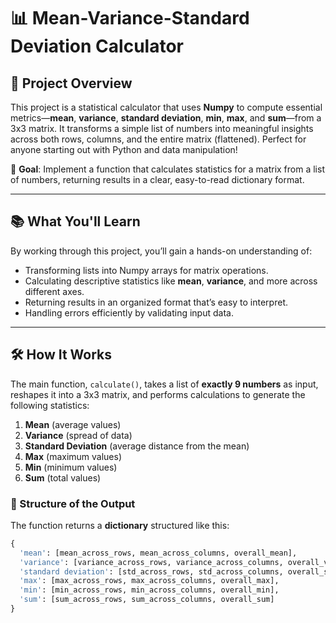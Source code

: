 # 📊 Mean-Variance-Standard Deviation Calculator

## 🚀 Project Overview

This project is a statistical calculator that uses **Numpy** to compute essential metrics—**mean**, **variance**, **standard deviation**, **min**, **max**, and **sum**—from a 3x3 matrix. It transforms a simple list of numbers into meaningful insights across both rows, columns, and the entire matrix (flattened). Perfect for anyone starting out with Python and data manipulation!

📌 **Goal**: Implement a function that calculates statistics for a matrix from a list of numbers, returning results in a clear, easy-to-read dictionary format.

---

## 📚 What You'll Learn

By working through this project, you’ll gain a hands-on understanding of:

- Transforming lists into Numpy arrays for matrix operations.
- Calculating descriptive statistics like **mean**, **variance**, and more across different axes.
- Returning results in an organized format that’s easy to interpret.
- Handling errors efficiently by validating input data.

---

## 🛠️ How It Works

The main function, `calculate()`, takes a list of **exactly 9 numbers** as input, reshapes it into a 3x3 matrix, and performs calculations to generate the following statistics:

1. **Mean** (average values)
2. **Variance** (spread of data)
3. **Standard Deviation** (average distance from the mean)
4. **Max** (maximum values)
5. **Min** (minimum values)
6. **Sum** (total values)

### 📐 Structure of the Output

The function returns a **dictionary** structured like this:

```python
{
  'mean': [mean_across_rows, mean_across_columns, overall_mean],
  'variance': [variance_across_rows, variance_across_columns, overall_variance],
  'standard deviation': [std_across_rows, std_across_columns, overall_std],
  'max': [max_across_rows, max_across_columns, overall_max],
  'min': [min_across_rows, min_across_columns, overall_min],
  'sum': [sum_across_rows, sum_across_columns, overall_sum]
}
